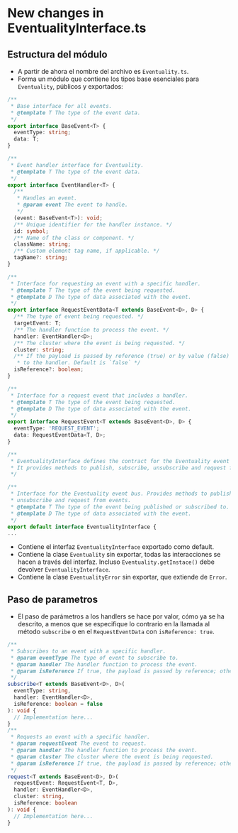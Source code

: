 # New changes in EventualityInterface.ts

## Estructura del módulo

- A partir de ahora el nombre del archivo es `Eventuality.ts`.
- Forma un módulo que contiene los tipos base esenciales para `Eventuality`, públicos y exportados:
  
```typescript
/**
 * Base interface for all events.
 * @template T The type of the event data.
 */
export interface BaseEvent<T> {
  eventType: string;
  data: T;
}

/**
 * Event handler interface for Eventuality.
 * @template T The type of the event data.
 */
export interface EventHandler<T> {
  /**
   * Handles an event.
   * @param event The event to handle.
   */
  (event: BaseEvent<T>): void;
  /** Unique identifier for the handler instance. */
  id: symbol;
  /** Name of the class or component. */
  className: string;
  /** Custom element tag name, if applicable. */
  tagName?: string;
}

/**
 * Interface for requesting an event with a specific handler.
 * @template T The type of the event being requested.
 * @template D The type of data associated with the event.
 */
export interface RequestEventData<T extends BaseEvent<D>, D> {
  /** The type of event being requested. */
  targetEvent: T;
  /** The handler function to process the event. */
  handler: EventHandler<D>;
  /** The cluster where the event is being requested. */
  cluster: string;
  /** If the payload is passed by reference (true) or by value (false)
   * to the handler. Default is `false` */
  isReference?: boolean;
}

/**
 * Interface for a request event that includes a handler.
 * @template T The type of the event being requested.
 * @template D The type of data associated with the event.
 */
export interface RequestEvent<T extends BaseEvent<D>, D> {
  eventType: 'REQUEST_EVENT';
  data: RequestEventData<T, D>;
}

/**
 * EventualityInterface defines the contract for the Eventuality event bus. 
 * It provides methods to publish, subscribe, unsubscribe and request from events.
 */

/**
 * Interface for the Eventuality event bus. Provides methods to publish, subscribe,
 * unsubscribe and request from events.
 * @template T The type of the event being published or subscribed to.
 * @template D The type of data associated with the event.
 */
export default interface EventualityInterface {
...
```

- Contiene el interfaz `EventualityInterface` exportado como default.
- Contiene la clase `Eventuality` sin exportar, todas las interacciones se hacen a través
  del interfaz. Incluso `Eventuality.getInstace()` debe devolver `EventualityInterface`.
- Contiene la clase `EventualityError` sin exportar, que extiende de `Error`.

## Paso de parametros

- El paso de parámetros a los handlers se hace por valor, cómo ya se ha descrito, a menos que se especifique lo contrario
  en la llamada al método `subscribe` o en el `RequestEventData` con `isReference: true`.

```typescript
/**
 * Subscribes to an event with a specific handler.
 * @param eventType The type of event to subscribe to.
 * @param handler The handler function to process the event.
 * @param isReference If true, the payload is passed by reference; otherwise, by value.
 */
subscribe<T extends BaseEvent<D>, D>(
  eventType: string,
  handler: EventHandler<D>,
  isReference: boolean = false
): void {
  // Implementation here...
}
/**
 * Requests an event with a specific handler.
 * @param requestEvent The event to request.
 * @param handler The handler function to process the event.
 * @param cluster The cluster where the event is being requested.
 * @param isReference If true, the payload is passed by reference; otherwise, by value.
 */
request<T extends BaseEvent<D>, D>(
  requestEvent: RequestEvent<T, D>,
  handler: EventHandler<D>,
  cluster: string,
  isReference: boolean
): void {
  // Implementation here...
}
```
